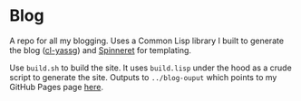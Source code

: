 # Blog

A repo for all my blogging. Uses a Common Lisp library I built to generate the blog ([cl-yassg](https://github.com/oaguy1/cl-yassg)) and [Spinneret](https://github.com/ruricolist/spinneret) for templating.

Use `build.sh` to build the site. It uses `build.lisp` under the hood as a crude script to generate the site. Outputs to `../blog-ouput` which points to my GitHub Pages page [here](http://oaguy1.github.io).
